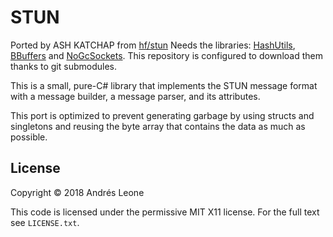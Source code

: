 STUN
====
Ported by ASH KATCHAP from [hf/stun](https://github.com/hf/stun)
Needs the libraries: 
[HashUtils](https://github.com/forestrf/HashUtils), 
[BBuffers](https://github.com/forestrf/BBuffer) and 
[NoGcSockets](https://github.com/forestrf/No-gc-sockets). This repository is configured to download them thanks to git submodules.

This is a small, pure-C# library that implements the STUN message format with a message builder, a message parser, and its attributes.

This port is optimized to prevent generating garbage by using structs and singletons and reusing the byte array that contains the data as much as possible.

## License

Copyright &copy; 2018 Andrés Leone

This code is licensed under the permissive MIT X11 license. For the full text
see `LICENSE.txt`.
